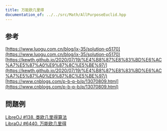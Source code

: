 ```yaml
---
title: 万能欧几里得
documentation_of: ../../src/Math/AllPurposeEuclid.hpp
---
```

## 参考
[https://www.luogu.com.cn/blog/ix-35/solution-p5170](https://www.luogu.com.cn/blog/ix-35/solution-p5170) \
[https://kewth.github.io/2020/07/19/%E4%B8%87%E8%83%BD%E6%AC%A7%E5%87%A0%E9%87%8C%E5%BE%97/](https://kewth.github.io/2020/07/19/%E4%B8%87%E8%83%BD%E6%AC%A7%E5%87%A0%E9%87%8C%E5%BE%97/) \
[https://www.cnblogs.com/p-b-p-b/p/13070809.html](https://www.cnblogs.com/p-b-p-b/p/13070809.html)

## 問題例
[LibreOJ #138. 类欧几里得算法](https://loj.ac/p/138) \
[LibraOJ #6440. 万能欧几里得](https://loj.ac/p/6440)